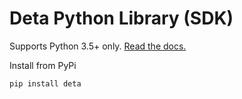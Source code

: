 # Deta Python Library (SDK)

Supports Python 3.5+ only. [Read the docs.](https://docs.deta.sh/docs/base/sdk)  

Install from PyPi

```sh
pip install deta
```
